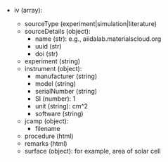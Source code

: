 - iv (array<object>):
  - sourceType (experiment|simulation|literature)
  - sourceDetails (object):
    - name (str): e.g., aiidalab.materialscloud.org
    - uuid (str)
    - doi (str)
  - experiment (string)
  - instrument (object):
    - manufacturer (string)
    - model (string)
    - serialNumber (string)
    - SI (number): 1
    - unit (string): cm^2
    - software (string)
  - jcamp (object):
    - filename
  - procedure (html)
  - remarks (html)
  - surface (object): for example, area of solar cell
